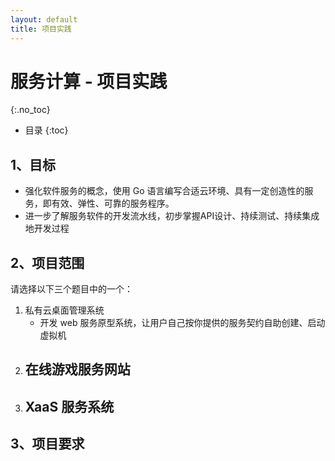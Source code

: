 ```yaml
---
layout: default
title: 项目实践
---
```


# 服务计算 - 项目实践

{:.no_toc}

* 目录
{:toc}

## 1、目标

* 强化软件服务的概念，使用 Go 语言编写合适云环境、具有一定创造性的服务，即有效、弹性、可靠的服务程序。
* 进一步了解服务软件的开发流水线，初步掌握API设计、持续测试、持续集成地开发过程

## 2、项目范围

请选择以下三个题目中的一个：

1. 私有云桌面管理系统
    - 开发 web 服务原型系统，让用户自己按你提供的服务契约自助创建、启动虚拟机
2. 在线游戏服务网站
    -
3. XaaS 服务系统
    - 

## 3、项目要求


